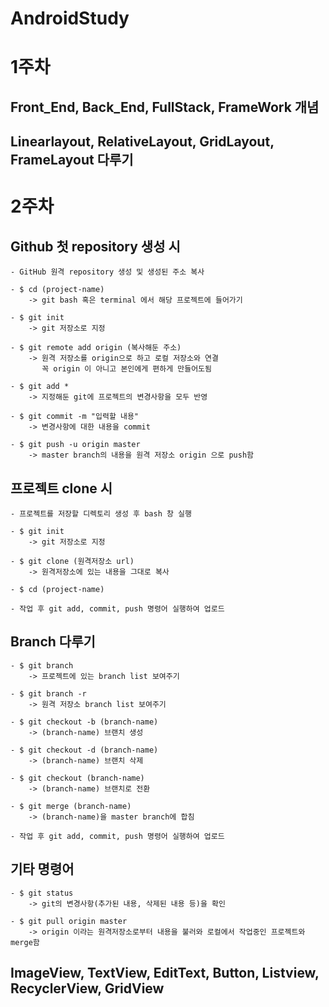 # AndroidStudy

# 1주차
  ## Front_End, Back_End, FullStack, FrameWork 개념
  ## Linearlayout, RelativeLayout, GridLayout, FrameLayout 다루기
  
  
# 2주차
  ## Github 첫 repository 생성 시
    - GitHub 원격 repository 생성 및 생성된 주소 복사
    
    - $ cd (project-name)
        -> git bash 혹은 terminal 에서 해당 프로젝트에 들어가기
    
    - $ git init
        -> git 저장소로 지정
      
    - $ git remote add origin (복사해둔 주소)
        -> 원격 저장소를 origin으로 하고 로컬 저장소와 연결
           꼭 origin 이 아니고 본인에게 편하게 만들어도됨
    
    - $ git add *
        -> 지정해둔 git에 프로젝트의 변경사항을 모두 반영
    
    - $ git commit -m "입력할 내용"
        -> 변경사항에 대한 내용을 commit
    
    - $ git push -u origin master
        -> master branch의 내용을 원격 저장소 origin 으로 push함
       
  ## 프로젝트 clone 시
    - 프로젝트를 저장할 디렉토리 생성 후 bash 창 실행
    
    - $ git init
        -> git 저장소로 지정
        
    - $ git clone (원격저장소 url)
        -> 원격저장소에 있는 내용을 그대로 복사
        
    - $ cd (project-name)
        
    - 작업 후 git add, commit, push 명령어 실행하여 업로드
    
  ## Branch 다루기
    - $ git branch
        -> 프로젝트에 있는 branch list 보여주기
        
    - $ git branch -r
        -> 원격 저장소 branch list 보여주기
        
    - $ git checkout -b (branch-name)
        -> (branch-name) 브랜치 생성
        
    - $ git checkout -d (branch-name)
        -> (branch-name) 브랜치 삭제
        
    - $ git checkout (branch-name)
        -> (branch-name) 브랜치로 전환
        
    - $ git merge (branch-name)
        -> (branch-name)을 master branch에 합침
        
    - 작업 후 git add, commit, push 명령어 실행하여 업로드
   
  ## 기타 명령어
    - $ git status
        -> git의 변경사항(추가된 내용, 삭제된 내용 등)을 확인
        
    - $ git pull origin master
        -> origin 이라는 원격저장소로부터 내용을 불러와 로컬에서 작업중인 프로젝트와 merge함
        
  
  ## ImageView, TextView, EditText, Button, Listview, RecyclerView, GridView
    
    
    
